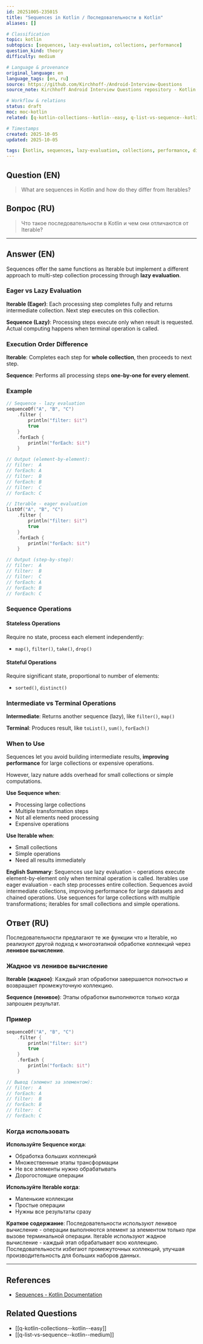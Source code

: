 ```yaml
---
id: 20251005-235015
title: "Sequences in Kotlin / Последовательности в Kotlin"
aliases: []

# Classification
topic: kotlin
subtopics: [sequences, lazy-evaluation, collections, performance]
question_kind: theory
difficulty: medium

# Language & provenance
original_language: en
language_tags: [en, ru]
source: https://github.com/Kirchhoff-/Android-Interview-Questions
source_note: Kirchhoff Android Interview Questions repository - Kotlin Batch 2

# Workflow & relations
status: draft
moc: moc-kotlin
related: [q-kotlin-collections--kotlin--easy, q-list-vs-sequence--kotlin--medium]

# Timestamps
created: 2025-10-05
updated: 2025-10-05

tags: [kotlin, sequences, lazy-evaluation, collections, performance, difficulty/medium]
---
```

## Question (EN)
> What are sequences in Kotlin and how do they differ from Iterables?
## Вопрос (RU)
> Что такое последовательности в Kotlin и чем они отличаются от Iterable?

---

## Answer (EN)

Sequences offer the same functions as Iterable but implement a different approach to multi-step collection processing through **lazy evaluation**.

### Eager vs Lazy Evaluation

**Iterable (Eager)**: Each processing step completes fully and returns intermediate collection. Next step executes on this collection.

**Sequence (Lazy)**: Processing steps execute only when result is requested. Actual computing happens when terminal operation is called.

### Execution Order Difference

**Iterable**: Completes each step for **whole collection**, then proceeds to next step.

**Sequence**: Performs all processing steps **one-by-one for every element**.

### Example

```kotlin
// Sequence - lazy evaluation
sequenceOf("A", "B", "C")
    .filter {
        println("filter: $it")
        true
    }
    .forEach {
        println("forEach: $it")
    }

// Output (element-by-element):
// filter:  A
// forEach: A
// filter:  B
// forEach: B
// filter:  C
// forEach: C

// Iterable - eager evaluation
listOf("A", "B", "C")
    .filter {
        println("filter: $it")
        true
    }
    .forEach {
        println("forEach: $it")
    }

// Output (step-by-step):
// filter:  A
// filter:  B
// filter:  C
// forEach: A
// forEach: B
// forEach: C
```

### Sequence Operations

#### Stateless Operations

Require no state, process each element independently:
- `map()`, `filter()`, `take()`, `drop()`

#### Stateful Operations

Require significant state, proportional to number of elements:
- `sorted()`, `distinct()`

### Intermediate vs Terminal Operations

**Intermediate**: Returns another sequence (lazy), like `filter()`, `map()`

**Terminal**: Produces result, like `toList()`, `sum()`, `forEach()`

### When to Use

Sequences let you avoid building intermediate results, **improving performance** for large collections or expensive operations.

However, lazy nature adds overhead for small collections or simple computations.

**Use Sequence when**:
- Processing large collections
- Multiple transformation steps
- Not all elements need processing
- Expensive operations

**Use Iterable when**:
- Small collections
- Simple operations
- Need all results immediately

**English Summary**: Sequences use lazy evaluation - operations execute element-by-element only when terminal operation is called. Iterables use eager evaluation - each step processes entire collection. Sequences avoid intermediate collections, improving performance for large datasets and chained operations. Use sequences for large collections with multiple transformations; iterables for small collections and simple operations.

## Ответ (RU)

Последовательности предлагают те же функции что и Iterable, но реализуют другой подход к многоэтапной обработке коллекций через **ленивое вычисление**.

### Жадное vs ленивое вычисление

**Iterable (жадное)**: Каждый этап обработки завершается полностью и возвращает промежуточную коллекцию.

**Sequence (ленивое)**: Этапы обработки выполняются только когда запрошен результат.

### Пример

```kotlin
sequenceOf("A", "B", "C")
    .filter {
        println("filter: $it")
        true
    }
    .forEach {
        println("forEach: $it")
    }

// Вывод (элемент за элементом):
// filter:  A
// forEach: A
// filter:  B
// forEach: B
// filter:  C
// forEach: C
```

### Когда использовать

**Используйте Sequence когда**:
- Обработка больших коллекций
- Множественные этапы трансформации
- Не все элементы нужно обрабатывать
- Дорогостоящие операции

**Используйте Iterable когда**:
- Маленькие коллекции
- Простые операции
- Нужны все результаты сразу

**Краткое содержание**: Последовательности используют ленивое вычисление - операции выполняются элемент за элементом только при вызове терминальной операции. Iterable используют жадное вычисление - каждый этап обрабатывает всю коллекцию. Последовательности избегают промежуточных коллекций, улучшая производительность для больших наборов данных.

---

## References
- [Sequences - Kotlin Documentation](https://kotlinlang.org/docs/reference/sequences.html)

## Related Questions
- [[q-kotlin-collections--kotlin--easy]]
- [[q-list-vs-sequence--kotlin--medium]]

